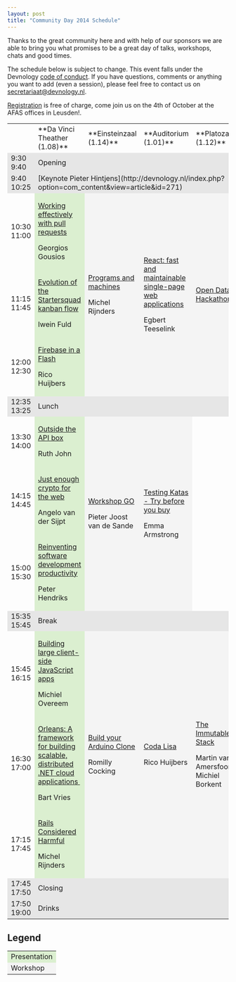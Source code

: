 ```yaml
---
layout: post
title: "Community Day 2014 Schedule"
---
```


Thanks to the great community here and with help of our sponsors we are able to bring you what promises to be a great day of talks, workshops, chats and good times.

The schedule below is subject to change. This event falls under the Devnology [code of conduct](http://devnology.github.io/Code-of-Conduct/). If you have questions, comments or anything you want to add (even a session), please feel free to contact us on secretariaat@devnology.nl.

[Registration](nl/bijeenkomsten/details/74-devnology-community-day-2014) is free of charge, come join us on the 4th of October at the AFAS offices in Leusden!.

<table class="mceItemTable" cellpadding="4">
<tbody>
<tr>
<td>
</td>
<td>**Da Vinci Theather (1.08)**</td>
<td>**Einsteinzaal (1.14)**</td>
<td>**Auditorium (1.01)**</td>
<td>**Platozaal (1.12)**</td></tr>
<tr>
<td style="background-color: rgb(230, 230, 230);" mce_style="background-color: #e6e6e6">9:30
9:40 </td>
<td style="background-color: rgb(230, 230, 230);" colspan="4" mce_style="background-color: #e6e6e6">Opening</td></tr>
<tr>
</tr><tr>
<td style="background-color: rgb(230, 230, 230);" mce_style="background-color: #e6e6e6">9:40
10:25</td>
<td style="background-color: rgb(230, 230, 230);" colspan="4" mce_style="background-color: #e6e6e6">[Keynote Pieter Hintjens](http://devnology.nl/index.php?option=com_content&amp;view=article&amp;id=271)
</td></tr>
<tr>
<td>10:30
11:00</td>
<td style="background-color: rgb(219, 239, 208);" mce_style="background-color: #cccc99">

[Working effectively with pull requests](http://devnology.nl/index.php?option=com_content&amp;view=article&amp;id=265)

Georgios Gousios
</td>
<td style="background-color: rgb(244, 244, 244);" rowspan="3" mce_style="background-color: #F4F4F4" width="140">

[Programs and machines](http://devnology.nl/index.php?option=com_content&amp;view=article&amp;id=258)

Michel Rijnders

</td>
<td style="background-color: rgb(244, 244, 244);" rowspan="3" mce_style="background-color: #F4F4F4">

[React: fast and maintainable single-page web applications](http://devnology.nl/index.php?option=com_content&amp;view=article&amp;id=259)

Egbert Teeselink

</td>
<td style="background-color: rgb(244, 244, 244);" rowspan="3" mce_style="background-color: #F4F4F4">

[Open Data Hackathon](http://devnology.nl/index.php?option=com_content&amp;view=article&amp;id=260)

</td>
</tr>
<tr>
<td>11:15
11:45</td>
<td style="background-color: rgb(219, 239, 208);" mce_style="background-color: #cccc99">

[Evolution of the Startersquad kanban flow](http://devnology.nl/index.php?option=com_content&amp;view=article&amp;id=256)

Iwein Fuld

</td></tr>
<tr>
<td>12:00
12:30</td>
<td style="background-color: rgb(219, 239, 208);" mce_style="background-color: #cccc99">

[Firebase in a Flash](http://devnology.nl/index.php?option=com_content&amp;view=article&amp;id=257)

Rico Huijbers

</td></tr>
<tr>
</tr><tr>
<td style="background-color: rgb(230, 230, 230);" mce_style="background-color: lightgrey">12:35
13:25</td>
<td style="background-color: rgb(230, 230, 230);" colspan="4" mce_style="background-color: #e6e6e6;">Lunch</td></tr>
<tr>
<td>13:30
14:00</td>
<td style="background-color: rgb(219, 239, 208);" mce_style="background-color: #cccc99">

[Outside the API box ](http://devnology.nl/index.php?option=com_content&amp;view=article&amp;id=261)

Ruth John

</td>
<td style="background-color: rgb(244, 244, 244);" rowspan="3" mce_style="background-color: #F4F4F4">

[Workshop GO](http://devnology.nl/index.php?option=com_content&amp;view=article&amp;id=267)

Pieter Joost van de Sande

</td>
<td style="background-color: rgb(244, 244, 244);" rowspan="3" mce_style="background-color: #F4F4F4">

[Testing Katas - Try before you buy](http://devnology.nl/index.php?option=com_content&amp;view=article&amp;id=269)

Emma Armstrong

</td>
<td rowspan="3">

</td>
</tr>
<tr>
<td>14:15
14:45</td>
<td style="background-color: rgb(219, 239, 208);" mce_style="background-color: #cccc99">

[Just enough crypto for the web](http://devnology.nl/index.php?option=com_content&amp;view=article&amp;id=262)

Angelo van der Sijpt

</td></tr>
<tr><td>15:00
15:30</td>
<td style="background-color: rgb(219, 239, 208);" mce_style="background-color: #cccc99">

[Reinventing software development productivity](http://devnology.nl/index.php?option=com_content&amp;view=article&amp;id=263)

Peter Hendriks

</td></tr>
<tr>
<td style="background-color: rgb(230, 230, 230);" mce_style="background-color: lightgrey">15:35
15:45</td>
<td style="background-color: rgb(230, 230, 230);" colspan="4" mce_style="background-color: #e6e6e6;">Break</td></tr>

<tr><td>15:45
16:15</td>
<td style="background-color: rgb(219, 239, 208);" mce_style="background-color: #cccc99">

[Building large client-side JavaScript apps](http://devnology.nl/index.php?option=com_content&amp;view=article&amp;id=264)

Michiel Overeem

</td>
<td style="background-color: rgb(244, 244, 244);" rowspan="3" mce_style="background-color: #F4F4F4">

[Build your Arduino Clone](http://devnology.nl/index.php?option=com_content&amp;view=article&amp;id=270)

Romilly Cocking

</td>
<td style="background-color: rgb(244, 244, 244);" rowspan="3" mce_style="background-color: #F4F4F4">

[Coda Lisa](http://devnology.nl/index.php?option=com_content&amp;view=article&amp;id=268)

Rico Huijbers

</td>
<td style="background-color: rgb(244, 244, 244);" rowspan="3" mce_style="background-color: #F4F4F4">

[The Immutable Stack](http://devnology.nl/index.php?option=com_content&amp;view=article&amp;id=266)

Martin van Amersfoorth, Michiel Borkent

</td>
</tr>
<tr>
<td>16:30
17:00</td>
<td style="background-color: rgb(219, 239, 208);" mce_style="background-color: #cccc99">

[Orleans: A framework for building scalable, distributed .NET cloud applications&nbsp;](http://devnology.nl/index.php?option=com_content&amp;view=article&amp;id=255)

<span style="line-height: 1.3em;" mce_style="line-height: 1.3em;">Bart Vries</span>

</td></tr>
<tr>
<td>17:15
17:45</td>
<td style="background-color: rgb(219, 239, 208);" mce_style="background-color: #cccc99">

[Rails Considered Harmful](http://devnology.nl/index.php?option=com_content&amp;view=article&amp;id=272)

Michel Rijnders

</td></tr>
<tr>
<td style="background-color: rgb(230, 230, 230);" mce_style="background-color: lightgrey">17:45
17:50</td>
<td style="background-color: rgb(230, 230, 230);" colspan="4" mce_style="background-color: #e6e6e6;">Closing</td></tr>

<tr>
<td style="background-color: rgb(230, 230, 230);" mce_style="background-color: lightgrey">17:50
19:00</td>
<td style="background-color: rgb(230, 230, 230);" colspan="4" mce_style="background-color: #e6e6e6;">Drinks</td></tr>

</tbody></table>

## Legend

<table class="mceItemTable">
<tbody>
<tr>
<td style="background-color: rgb(219, 239, 208);" mce_style="background-color: #cccc99">Presentation</td></tr>
<tr>
<td style="background-color: rgb(244, 244, 244);" mce_style="background-color: #F4F4F4">Workshop</td></tr>
<tr>
</tr></tbody><tbody>
</tbody></table>

